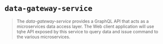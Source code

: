 # `data-gateway-service`

> The *data-gateway-service* provides a GraphQL API that acts as a microservices data access layer. The Web client application will use tqhe API exposed by this service to query data and issue command to the various microservices.

